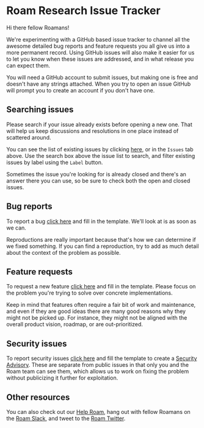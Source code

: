 # Roam Research Issue Tracker

Hi there fellow Roamans!

We're experimenting with a GitHub based issue tracker to channel all the awesome detailed bug reports and feature requests you all give us into a more permanent record.
Using GitHub issues will also make it easier for us to let you know when these issues are addressed, and in what release you can expect them.

You will need a GitHub account to submit issues, but making one is free and doesn't have any strings attached. When you try to open an issue GitHub will prompt you to create an account if you don't have one.


## Searching issues

Please search if your issue already exists before opening a new one. That will help us keep discussions and resolutions in one place instead of scattered around.

You can see the list of existing issues by clicking [here](https://github.com/Roam-Research/issues/issues), or in the `Issues` tab above. Use the search box above the issue list to search, and filter existing issues by label using the `Label` button. 

Sometimes the issue you're looking for is already closed and there's an answer there you can use, so be sure to check both the open and closed issues.


## Bug reports

To report a bug [click here](https://github.com/Roam-Research/issues/issues/new?assignees=&labels=bug&template=bug_report.md&title=) and fill in the template. We'll look at is as soon as we can.

Reproductions are really important because that's how we can determine if we fixed something. If you can find a reproduction, try to add as much detail about the context of the problem as possible.


## Feature requests

To request a new feature [click here](https://github.com/Roam-Research/issues/issues/new?assignees=&labels=feature+request&template=feature_request.md&title=) and fill in the template. Please focus on the problem you're trying to solve over concrete implementations.

Keep in mind that features often require a fair bit of work and maintenance, and even if they are good ideas there are many good reasons why they might not be picked up. For instance, they might not be aligned with the overall product vision, roadmap, or are out-prioritized.


## Security issues

To report security issues [click here](https://github.com/Roam-Research/issues/security/advisories/new) and fill the template to create a [Security Advisory](https://help.github.com/en/github/managing-security-vulnerabilities/about-github-security-advisories). These are separate from public issues in that only you and the Roam team can see them, which allows us to work on fixing the problem without publicizing it further for exploitation.


## Other resources

You can also check out our [Help Roam](https://roamresearch.com/#/app/help/page/1wnq-ZAAN), hang out with fellow Roamans on the [Roam Slack](https://join.slack.com/t/roamresearch/shared_invite/zt-e2wfa25e-MNVKIcKm1ng63VrrwQ14Dg), and tweet to the [Roam Twitter](https://twitter.com/RoamResearch).